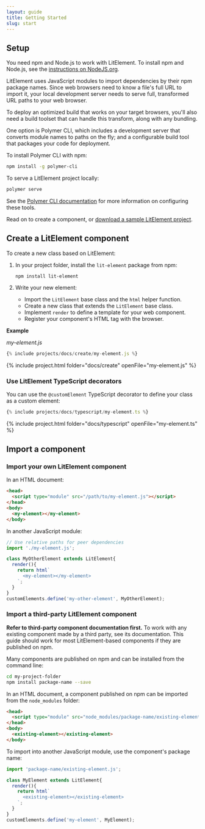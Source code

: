 ```yaml
---
layout: guide
title: Getting Started
slug: start
---
```


## Setup

You need npm and Node.js to work with LitElement. To install npm and Node.js, see the [instructions on NodeJS.org](https://nodejs.org/en/).

LitElement uses JavaScript modules to import dependencies by their npm package names. Since web browsers need to know a file's full URL to import it, your local development server needs to serve full, transformed URL paths to your web browser.

To deploy an optimized build that works on your target browsers, you'll also need a build toolset that can handle this transform, along with any bundling.

One option is Polymer CLI, which includes a development server that converts module names to paths on the fly; and a configurable build tool that packages your code for deployment.

To install Polymer CLI with npm:

```bash
npm install -g polymer-cli
```

To serve a LitElement project locally:

```bash
polymer serve
```

See the [Polymer CLI documentation](https://polymer-library.polymer-project.org/3.0/docs/tools/polymer-cli) for more information on configuring these tools. 

Read on to create a component, or [download a sample LitElement project](https://github.com/PolymerLabs/start-lit-element).

## Create a LitElement component

To create a new class based on LitElement: 

1.  In your project folder, install the `lit-element` package from npm: 

    `npm install lit-element`

2.  Write your new element:

    * Import the `LitElement` base class and the `html` helper function.
    * Create a new class that extends the `LitElement` base class.
    * Implement `render` to define a template for your web component.
    * Register your component's HTML tag with the browser.

**Example**

_my-element.js_

```js
{% include projects/docs/create/my-element.js %}
```

{% include project.html folder="docs/create" openFile="my-element.js" %}

### Use LitElement TypeScript decorators

You can use the `@customElement` TypeScript decorator to define your class as a custom element:

```ts
{% include projects/docs/typescript/my-element.ts %}
```

{% include project.html folder="docs/typescript" openFile="my-element.ts" %}

## Import a component

### Import your own LitElement component

In an HTML document:

```html
<head>
  <script type="module" src="/path/to/my-element.js"></script>
</head>
<body>
  <my-element></my-element>
</body>
```

In another JavaScript module:

```js
// Use relative paths for peer dependencies
import './my-element.js';

class MyOtherElement extends LitElement{
  render(){
    return html`
      <my-element></my-element>
    `;
  }
}
customElements.define('my-other-element', MyOtherElement);
```

### Import a third-party LitElement component

**Refer to third-party component documentation first.** To work with any existing component made by a third party, see its documentation. This guide should work for most LitElement-based components if they are published on npm.

Many components are published on npm and can be installed from the command line:

```bash
cd my-project-folder
npm install package-name --save
```

In an HTML document, a component published on npm can be imported from the `node_modules` folder:

```html
<head>
  <script type="module" src="node_modules/package-name/existing-element.js"></script>
</head>
<body>
  <existing-element></existing-element>
</body>
```

To import into another JavaScript module, use the component's package name:

```js
import 'package-name/existing-element.js';

class MyElement extends LitElement{
  render(){
    return html`
      <existing-element></existing-element>
    `;
  }
}
customElements.define('my-element', MyElement);
```
